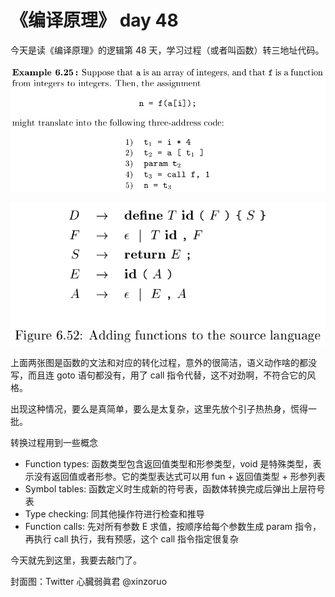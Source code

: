 # 《编译原理》 day 48

今天是读《编译原理》的逻辑第 48 天，学习过程（或者叫函数）转三地址代码。

![](2-fun-1.png)

![](2-grammar-1.png)

上面两张图是函数的文法和对应的转化过程，意外的很简洁，语义动作啥的都没写，而且连 goto 语句都没有，用了 call 指令代替，这不对劲啊，不符合它的风格。

出现这种情况，要么是真简单，要么是太复杂，这里先放个引子热热身，慌得一批。

转换过程用到一些概念

+ Function types: 函数类型包含返回值类型和形参类型，void 是特殊类型，表示没有返回值或者形参。它的类型表达式可以用 fun + 返回值类型 + 形参列表
+ Symbol tables: 函数定义时生成新的符号表，函数体转换完成后弹出上层符号表
+ Type checking: 同其他操作符进行检查和推导
+ Function calls: 先对所有参数 E 求值，按顺序给每个参数生成 param 指令，再执行 call 执行，我有预感，这个 call 指令指定很复杂

今天就先到这里，我要去敲门了。

封面图：Twitter 心臓弱眞君 @xinzoruo